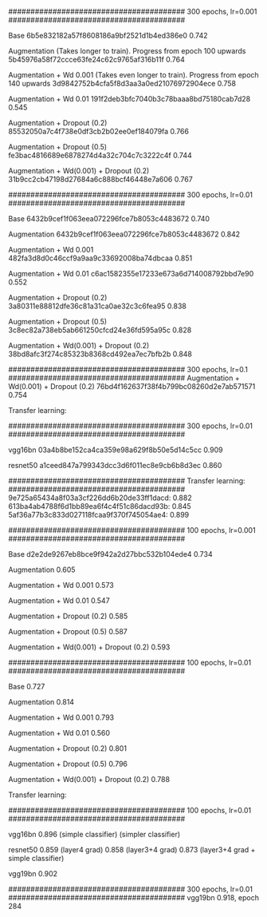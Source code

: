 ########################################
300 epochs, lr=0.001
########################################

Base
6b5e832182a57f8608186a9bf2521d1b4ed386e0
0.742

Augmentation (Takes longer to train). Progress from epoch 100 upwards
5b45976a58f72ccce63fe24c62c9765af316b11f
0.764

Augmentation + Wd 0.001 (Takes even longer to train). Progress from epoch 140 upwards
3d9842752b4cfa5f8d3aa3a0ed21076972904ece
0.758

Augmentation + Wd 0.01
191f2deb3bfc7040b3c78baaa8bd75180cab7d28
0.545

Augmentation + Dropout (0.2)
85532050a7c4f738e0df3cb2b02ee0ef184079fa
0.766

Augmentation + Dropout (0.5)
fe3bac4816689e6878274d4a32c704c7c3222c4f
0.744

Augmentation + Wd(0.001) + Dropout (0.2)
31b9cc2cb47198d27684a6c888bcf46448e7a606
0.767

########################################
300 epochs, lr=0.01
########################################

Base
6432b9cef1f063eea072296fce7b8053c4483672
0.740

Augmentation
6432b9cef1f063eea072296fce7b8053c4483672
0.842

Augmentation + Wd 0.001
482fa3d8d0c46ccf9a9aa9c33692008ba74dbcaa
0.851

Augmentation + Wd 0.01
c6ac1582355e17233e673a6d714008792bbd7e90
0.552

Augmentation + Dropout (0.2)
3a80311e88812dfe36c81a31ca0ae32c3c6fea95
0.838

Augmentation + Dropout (0.5)
3c8ec82a738eb5ab661250cfcd24e36fd595a95c
0.828

Augmentation + Wd(0.001) + Dropout (0.2)
38bd8afc3f274c85323b8368cd492ea7ec7bfb2b
0.848

########################################
300 epochs, lr=0.1
########################################
Augmentation + Wd(0.001) + Dropout (0.2)
76bd4f162637f38f4b799bc08260d2e7ab571571
0.754


Transfer learning:

########################################
300 epochs, lr=0.01
########################################

vgg16bn
03a4b8be152ca4ca359e98a629f8b50e5d14c5cc
0.909

resnet50
a1ceed847a799343dcc3d6f011ec8e9cb6b8d3ec
0.860

########################################
Transfer learning:
########################################
9e725a65434a8f03a3cf226dd6b20de33ff1dacd: 0.882
613ba4ab4788f6d1bb89ea6f4c4f51c86dacd93b: 0.845
5af36a77b3c833d027118fcaa9f370f745054ae4: 0.899


########################################
100 epochs, lr=0.001
########################################

Base
d2e2de9267eb8bce9f942a2d27bbc532b104ede4
0.734

Augmentation 
0.605

Augmentation + Wd 0.001
0.573

Augmentation + Wd 0.01
0.547

Augmentation + Dropout (0.2)
0.585

Augmentation + Dropout (0.5)
0.587

Augmentation + Wd(0.001) + Dropout (0.2)
0.593

########################################
100 epochs, lr=0.01
########################################

Base
0.727

Augmentation 
0.814

Augmentation + Wd 0.001
0.793

Augmentation + Wd 0.01
0.560

Augmentation + Dropout (0.2)
0.801

Augmentation + Dropout (0.5)
0.796

Augmentation + Wd(0.001) + Dropout (0.2)
0.788

Transfer learning:

########################################
100 epochs, lr=0.01
########################################

vgg16bn
0.896
 (simple classifier)
 (simpler classifier)

resnet50
0.859 (layer4 grad)
0.858 (layer3+4 grad)
0.873 (layer3+4 grad + simple classifier)

vgg19bn
0.902

########################################
300 epochs, lr=0.01
########################################
vgg19bn
0.918, epoch 284